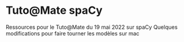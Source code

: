 # Tuto@Mate spaCy

Ressources pour le Tuto@Mate du 19 mai 2022 sur spaCy
Quelques modifications pour faire tourner les modèles sur mac

